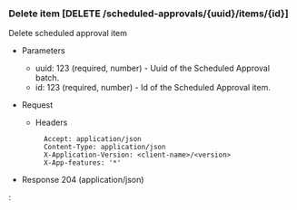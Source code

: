 ### Delete item [DELETE /scheduled-approvals/{uuid}/items/{id}]

Delete scheduled approval item 

+ Parameters
    + uuid: 123 (required, number) - Uuid of the Scheduled Approval batch.
    + id: 123 (required, number) - Id of the Scheduled Approval item.

+ Request
    + Headers

            Accept: application/json
            Content-Type: application/json
            X-Application-Version: <client-name>/<version>
            X-App-features: '*'

+ Response 204 (application/json)

:[](../error_responses.md)
